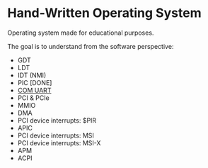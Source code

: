 # Hand-Written Operating System

Operating system made for educational purposes.

The goal is to understand from the software perspective:
- GDT
- LDT
- IDT (NMI)
- PIC [DONE]
- [COM UART](https://www.lammertbies.nl/comm/info/serial-uart)
- PCI & PCIe
- MMIO
- DMA
- PCI device interrupts: $PIR
- APIC
- PCI device interrupts: MSI
- PCI device interrupts: MSI-X
- APM
- ACPI
